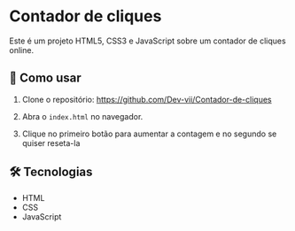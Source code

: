 # Contador de cliques
Este é um projeto HTML5, CSS3 e JavaScript sobre um contador de cliques online.

## 🚀 Como usar

1. Clone o repositório: https://github.com/Dev-vii/Contador-de-cliques

2. Abra o `index.html` no navegador.

3. Clique no primeiro botão para aumentar a contagem e no segundo se quiser reseta-la

## 🛠️ Tecnologias

- HTML
- CSS
- JavaScript
